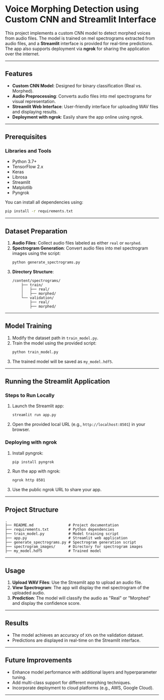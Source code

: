 
# Voice Morphing Detection using Custom CNN and Streamlit Interface

This project implements a custom CNN model to detect morphed voices from audio files. The model is trained on mel spectrograms extracted from audio files, and a **Streamlit** interface is provided for real-time predictions. The app also supports deployment via **ngrok** for sharing the application over the internet.

---

## Features

- **Custom CNN Model**: Designed for binary classification (Real vs. Morphed).
- **Audio Preprocessing**: Converts audio files into mel spectrograms for visual representation.
- **Streamlit Web Interface**: User-friendly interface for uploading WAV files and displaying results.
- **Deployment with ngrok**: Easily share the app online using ngrok.

---

## Prerequisites

### Libraries and Tools

- Python 3.7+
- TensorFlow 2.x
- Keras
- Librosa
- Streamlit
- Matplotlib
- Pyngrok

You can install all dependencies using:

```bash
pip install -r requirements.txt
```

---

## Dataset Preparation

1. **Audio Files**: Collect audio files labeled as either `real` or `morphed`.
2. **Spectrogram Generation**: Convert audio files into mel spectrogram images using the script:
   ```bash
   python generate_spectrograms.py
   ```
3. **Directory Structure**:
   ```
   /content/spectrograms/
       ├── train/
       │   ├── real/
       │   ├── morphed/
       └── validation/
           ├── real/
           ├── morphed/
   ```

---

## Model Training

1. Modify the dataset path in `train_model.py`.
2. Train the model using the provided script:
   ```bash
   python train_model.py
   ```
3. The trained model will be saved as `my_model.hdf5`.

---

## Running the Streamlit Application

### Steps to Run Locally

1. Launch the Streamlit app:
   ```bash
   streamlit run app.py
   ```
2. Open the provided local URL (e.g., `http://localhost:8501`) in your browser.

### Deploying with ngrok

1. Install pyngrok:
   ```bash
   pip install pyngrok
   ```
2. Run the app with ngrok:
   ```bash
   ngrok http 8501
   ```
3. Use the public ngrok URL to share your app.

---

## Project Structure

```
.
├── README.md                # Project documentation
├── requirements.txt         # Python dependencies
├── train_model.py           # Model training script
├── app.py                   # Streamlit web application
├── generate_spectrograms.py # Spectrogram generation script
├── spectrogram_images/      # Directory for spectrogram images
├── my_model.hdf5            # Trained model
```

---

## Usage

1. **Upload WAV Files**: Use the Streamlit app to upload an audio file.
2. **View Spectrogram**: The app will display the mel spectrogram of the uploaded audio.
3. **Prediction**: The model will classify the audio as "Real" or "Morphed" and display the confidence score.

---

## Results

- The model achieves an accuracy of `XX%` on the validation dataset.
- Predictions are displayed in real-time on the Streamlit interface.

---

## Future Improvements

- Enhance model performance with additional layers and hyperparameter tuning.
- Add multi-class support for different morphing techniques.
- Incorporate deployment to cloud platforms (e.g., AWS, Google Cloud).

---

